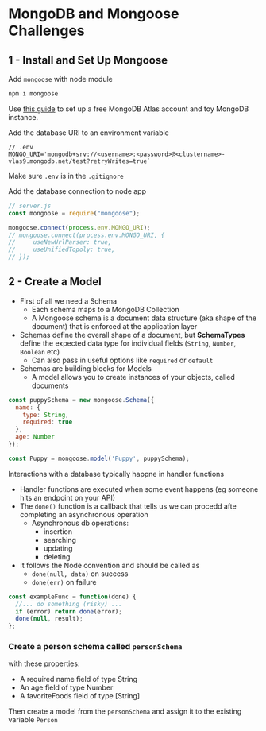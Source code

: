 # MongoDB and Mongoose Challenges

## 1 - Install and Set Up Mongoose

Add `mongoose` with node module

```sh
npm i mongoose
```

Use [this guide](https://www.freecodecamp.org/news/get-started-with-mongodb-atlas/) to set up a free MongoDB Atlas account and toy MongoDB instance.

Add the database URI to an environment variable

```
// .env
MONGO_URI='mongodb+srv://<username>:<password>@<clustername>-vlas9.mongodb.net/test?retryWrites=true`
```

Make sure `.env` is in the `.gitignore`

Add the database connection to node app

```js
// server.js
const mongoose = require("mongoose");

mongoose.connect(process.env.MONGO_URI);
// mongoose.connect(process.env.MONGO_URI, {
//     useNewUrlParser: true,
//     useUnifiedTopoly: true,
// });
```

## 2 - Create a Model

- First of all we need a Schema
    - Each schema maps to a MongoDB Collection
    - A Mongoose schema is a document data structure (aka shape of the document) that is enforced at the application layer
- Schemas define the overall shape of a document, but **SchemaTypes** define the expected data type for individual fields (`String`, `Number`, `Boolean` etc)
    - Can also pass in useful options like `required` or `default`
- Schemas are building blocks for Models
    - A model allows you to create instances of your objects, called documents

```js
const puppySchema = new mongoose.Schema({
  name: {
    type: String,
    required: true
  },
  age: Number
});

const Puppy = mongoose.model('Puppy', puppySchema);
```

Interactions with a database typically happne in handler functions
- Handler functions are executed when some event happens (eg someone hits an endpoint on your API)
- The `done()` function is a callback that tells us we can procedd afte completing an asynchronous operation
    - Asynchronous db operations:
        - insertion
        - searching
        - updating
        - deleting
- It follows the Node convention and should be called as
    - `done(null, data)` on success
    - `done(err)` on failure

```js
const exampleFunc = function(done) {
  //... do something (risky) ...
  if (error) return done(error);
  done(null, result);
};
```

### Create a person schema called `personSchema`

with these properties:

- A required name field of type String
- An age field of type Number
- A favoriteFoods field of type [String]

Then create a model from the `personSchema` and assign it to the existing variable `Person`
